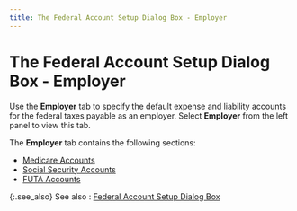 ```yaml
---
title: The Federal Account Setup Dialog Box - Employer
---
```


# The Federal Account Setup Dialog Box - Employer


Use the **Employer** tab to specify the default expense and liability accounts for the federal taxes payable as an employer. Select **Employer** from the left panel to view this tab.


The **Employer** tab contains the following sections:

- [Medicare Accounts]({{site.prl_baseurl}}/misc/medicare_accounts.html)
- [Social Security Accounts]({{site.prl_baseurl}}/misc/social_security_accounts.html)
- [FUTA Accounts]({{site.prl_baseurl}}/misc/futa_accounts.html)



{:.see_also}
See also
: [Federal Account Setup Dialog Box]({{site.prl_baseurl}}/misc/the_federal_account_setup_dialog_box_1.html)

